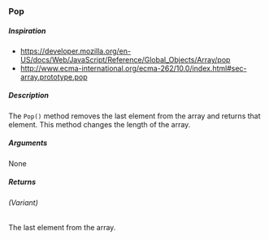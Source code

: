 ### Pop

##### Inspiration
* https://developer.mozilla.org/en-US/docs/Web/JavaScript/Reference/Global_Objects/Array/pop
* http://www.ecma-international.org/ecma-262/10.0/index.html#sec-array.prototype.pop

##### Description
The `Pop()` method removes the last element from the array and returns that element. This method changes the length of the array.

##### Arguments
None

##### Returns
###### (Variant) 
The last element from the array.